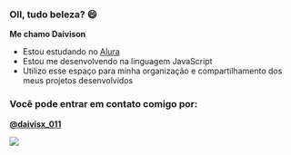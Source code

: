 ### OII, tudo beleza? 😄

**Me chamo Daivison**

- Estou estudando no [Alura](https://www.alura.com.br)
- Estou me desenvolvendo na linguagem JavaScript
- Utilizo esse espaço para minha organização e compartilhamento dos meus projetos desenvolvidos

### Você pode entrar em contato comigo por: 

**[@daivisx_011](https://www.instagram.com/daivisx_011/)**

![](https://media1.tenor.com/m/0oH_oZ43RxEAAAAd/luffy-gear-5.gif)
